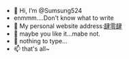 - 👋 Hi, I’m @Sumsung524
- enmmm....Don't know what to write
- 👀 My personal website address:[肆零肆](https://xmq.plus)
- 🌱 maybe you like it...mabe not.
- 💞️ nothing to type...
- 📫 that's all~

<!---
Sumsung524/Sumsung524 is a ✨ special ✨ repository because its `README.md` (this file) appears on your GitHub profile.
You can click the Preview link to take a look at your changes.
--->

